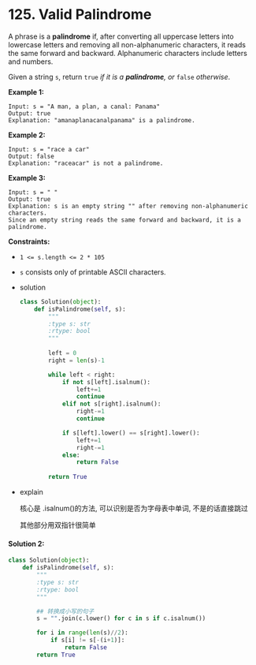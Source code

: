 # 125. Valid Palindrome

A phrase is a **palindrome** if, after converting all uppercase letters into lowercase letters and removing all non-alphanumeric characters, it reads the same forward and backward. Alphanumeric characters include letters and numbers.

Given a string `s`, return `true` *if it is a **palindrome**, or* `false` *otherwise*.

**Example 1:**

```
Input: s = "A man, a plan, a canal: Panama"
Output: true
Explanation: "amanaplanacanalpanama" is a palindrome.

```

**Example 2:**

```
Input: s = "race a car"
Output: false
Explanation: "raceacar" is not a palindrome.

```

**Example 3:**

```
Input: s = " "
Output: true
Explanation: s is an empty string "" after removing non-alphanumeric characters.
Since an empty string reads the same forward and backward, it is a palindrome.

```

**Constraints:**

- `1 <= s.length <= 2 * 105`
- `s` consists only of printable ASCII characters.

- solution
    
    ```python
    class Solution(object):
        def isPalindrome(self, s):
            """
            :type s: str
            :rtype: bool
            """
            
            left = 0
            right = len(s)-1
    
            while left < right:
                if not s[left].isalnum():
                    left+=1
                    continue
                elif not s[right].isalnum():
                    right-=1
                    continue
    
                if s[left].lower() == s[right].lower():
                    left+=1
                    right-=1
                else:
                    return False
            
            return True
    ```
    
- explain
    
    核心是 .isalnum()的方法, 可以识别是否为字母表中单词, 不是的话直接跳过
    
    其他部分用双指针很简单



#### Solution 2:
```python
class Solution(object):
    def isPalindrome(self, s):
        """
        :type s: str
        :rtype: bool
        """

        ## 转换成小写的句子
        s = "".join(c.lower() for c in s if c.isalnum())

        for i in range(len(s)//2):
            if s[i] != s[-(i+1)]:
                return False
        return True
```